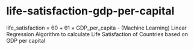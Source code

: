 # life-satisfaction-gdp-per-capital
life_satisfaction = θ0 + θ1 × GDP_per_capita - (Machine Learning) Linear Regression Algorithm to calculate Life Satisfaction of Countries based on GDP per capital
